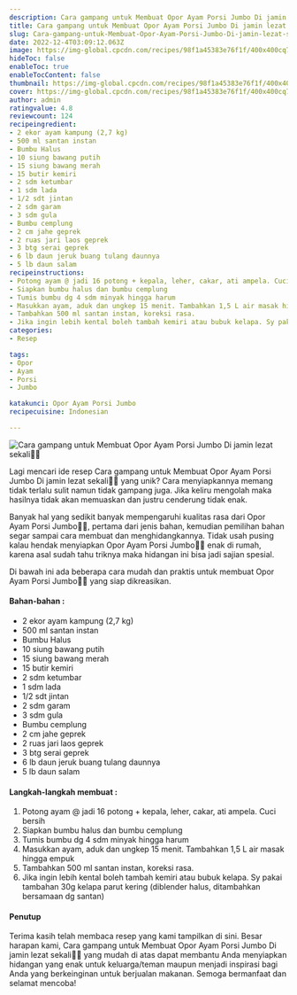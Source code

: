 ```yaml
---
description: Cara gampang untuk Membuat Opor Ayam Porsi Jumbo Di jamin lezat sekali"
title: Cara gampang untuk Membuat Opor Ayam Porsi Jumbo Di jamin lezat sekali
slug: Cara-gampang-untuk-Membuat-Opor-Ayam-Porsi-Jumbo-Di-jamin-lezat-sekali
date: 2022-12-4T03:09:12.063Z
image: https://img-global.cpcdn.com/recipes/98f1a45383e76f1f/400x400cq70/photo.jpg
hideToc: false
enableToc: true
enableTocContent: false
thumbnail: https://img-global.cpcdn.com/recipes/98f1a45383e76f1f/400x400cq70/photo.jpg
cover: https://img-global.cpcdn.com/recipes/98f1a45383e76f1f/400x400cq70/photo.jpg
author: admin
ratingvalue: 4.8
reviewcount: 124
recipeingredient:
- 2 ekor ayam kampung (2,7 kg)
- 500 ml santan instan
- Bumbu Halus
- 10 siung bawang putih
- 15 siung bawang merah
- 15 butir kemiri
- 2 sdm ketumbar
- 1 sdm lada
- 1/2 sdt jintan
- 2 sdm garam
- 3 sdm gula
- Bumbu cemplung
- 2 cm jahe geprek
- 2 ruas jari laos geprek
- 3 btg serai geprek
- 6 lb daun jeruk buang tulang daunnya
- 5 lb daun salam
recipeinstructions:
- Potong ayam @ jadi 16 potong + kepala, leher, cakar, ati ampela. Cuci bersih
- Siapkan bumbu halus dan bumbu cemplung
- Tumis bumbu dg 4 sdm minyak hingga harum
- Masukkan ayam, aduk dan ungkep 15 menit. Tambahkan 1,5 L air masak hingga empuk
- Tambahkan 500 ml santan instan, koreksi rasa.
- Jika ingin lebih kental boleh tambah kemiri atau bubuk kelapa. Sy pakai tambahan 30g kelapa parut kering (diblender halus, ditambahkan bersamaan dg santan)
categories:
- Resep

tags:
- Opor
- Ayam
- Porsi
- Jumbo

katakunci: Opor Ayam Porsi Jumbo
recipecuisine: Indonesian

---
```


![Cara gampang untuk Membuat Opor Ayam Porsi Jumbo Di jamin lezat sekali👩‍🍳](https://img-global.cpcdn.com/recipes/98f1a45383e76f1f/400x400cq70/photo.jpg)

Lagi mencari ide resep Cara gampang untuk Membuat Opor Ayam Porsi Jumbo Di jamin lezat sekali👩‍🍳 yang unik? Cara menyiapkannya memang tidak terlalu sulit namun tidak gampang juga. Jika keliru mengolah maka hasilnya tidak akan memuaskan dan justru cenderung tidak enak.

Banyak hal yang sedikit banyak mempengaruhi kualitas rasa dari Opor Ayam Porsi Jumbo👩‍🍳, pertama dari jenis bahan, kemudian pemilihan bahan segar sampai cara membuat dan menghidangkannya. Tidak usah pusing kalau hendak menyiapkan Opor Ayam Porsi Jumbo👩‍🍳 enak di rumah, karena asal sudah tahu triknya maka hidangan ini bisa jadi sajian spesial.

Di bawah ini ada beberapa cara mudah dan praktis untuk membuat Opor Ayam Porsi Jumbo👩‍🍳 yang siap dikreasikan.

<!--inarticleads1-->

#### Bahan-bahan :

- 2 ekor ayam kampung (2,7 kg)
- 500 ml santan instan
- Bumbu Halus
- 10 siung bawang putih
- 15 siung bawang merah
- 15 butir kemiri
- 2 sdm ketumbar
- 1 sdm lada
- 1/2 sdt jintan
- 2 sdm garam
- 3 sdm gula
- Bumbu cemplung
- 2 cm jahe geprek
- 2 ruas jari laos geprek
- 3 btg serai geprek
- 6 lb daun jeruk buang tulang daunnya
- 5 lb daun salam

<!--inarticleads2-->

#### Langkah-langkah membuat :

1. Potong ayam @ jadi 16 potong + kepala, leher, cakar, ati ampela. Cuci bersih
1. Siapkan bumbu halus dan bumbu cemplung
1. Tumis bumbu dg 4 sdm minyak hingga harum
1. Masukkan ayam, aduk dan ungkep 15 menit. Tambahkan 1,5 L air masak hingga empuk
1. Tambahkan 500 ml santan instan, koreksi rasa.
1. Jika ingin lebih kental boleh tambah kemiri atau bubuk kelapa. Sy pakai tambahan 30g kelapa parut kering (diblender halus, ditambahkan bersamaan dg santan)

#### Penutup

Terima kasih telah membaca resep yang kami tampilkan di sini. Besar harapan kami, Cara gampang untuk Membuat Opor Ayam Porsi Jumbo Di jamin lezat sekali👩‍🍳 yang mudah di atas dapat membantu Anda menyiapkan hidangan yang enak untuk keluarga/teman maupun menjadi inspirasi bagi Anda yang berkeinginan untuk berjualan makanan. Semoga bermanfaat dan selamat mencoba!